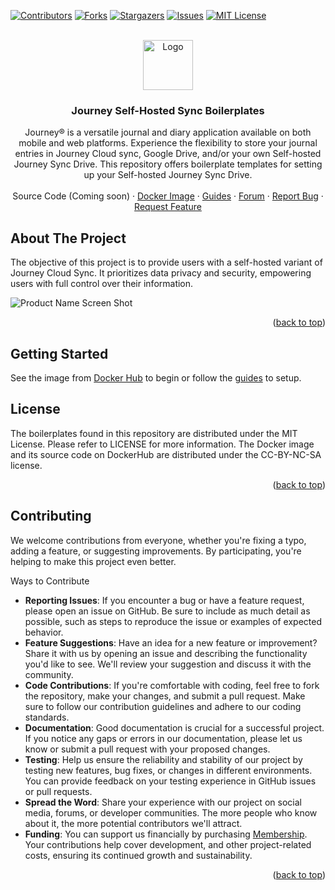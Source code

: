 <a name="readme-top"></a>
[![Contributors][contributors-shield]][contributors-url]
[![Forks][forks-shield]][forks-url]
[![Stargazers][stars-shield]][stars-url]
[![Issues][issues-shield]][issues-url]
[![MIT License][license-shield]][license-url]

<!-- PROJECT LOGO -->
<br />
<div align="center">
  <a href="https://github.com/Journey-Cloud/self-hosted-boilerplate">
    <img src="https://journey-cloud.github.io/self-hosted-boilerplate/images/drive2.svg" alt="Logo" width="80" height="80">
  </a>

<h3 align="center">Journey Self-Hosted Sync Boilerplates</h3>

  <p align="center">
    Journey® is a versatile journal and diary application available on both mobile and web platforms. Experience the flexibility to store your journal entries in Journey Cloud sync, Google Drive, and/or your own Self-hosted Journey Sync Drive. This repository offers boilerplate templates for setting up your Self-hosted Journey Sync Drive.
    <br />
    <br />
    Source Code (Coming soon)
    ·
    <a href="https://hub.docker.com/r/journeycloud/journey-sync-self-hosted">Docker Image</a>
    ·
    <a href="https://journey-cloud.github.io/self-hosted-boilerplate">Guides</a>
    ·
    <a href="https://forum.journey.cloud/t/self-hosted">Forum</a>
    ·
    <a href="https://github.com/Journey-Cloud/self-hosted-boilerplate/issues">Report Bug</a>
    ·
    <a href="https://github.com/Journey-Cloud/self-hosted-boilerplate/issues">Request Feature</a>
  </p>
</div>

<!-- ABOUT THE PROJECT -->
## About The Project

The objective of this project is to provide users with a self-hosted variant of Journey Cloud Sync. It prioritizes data privacy and security, empowering users with full control over their information.

![Product Name Screen Shot](https://journey-cloud.github.io/self-hosted-boilerplate/images/posts/2024-04-30/docker-compose-digitalocean9.png)


<p align="right">(<a href="#readme-top">back to top</a>)</p>


<!-- GETTING STARTED -->
## Getting Started

See the image from [Docker Hub](https://hub.docker.com/r/journeycloud/journey-sync-self-hosted) to begin or follow the [guides](https://journey-cloud.github.io/self-hosted-boilerplate/) to setup.


<!-- LICENSE -->
## License

The boilerplates found in this repository are distributed under the MIT License. Please refer to LICENSE for more information. The Docker image and its source code on DockerHub are distributed under the CC-BY-NC-SA license.

<p align="right">(<a href="#readme-top">back to top</a>)</p>


## Contributing
We welcome contributions from everyone, whether you're fixing a typo, adding a feature, or suggesting improvements. By participating, you're helping to make this project even better.

Ways to Contribute
* **Reporting Issues**: If you encounter a bug or have a feature request, please open an issue on GitHub. Be sure to include as much detail as possible, such as steps to reproduce the issue or examples of expected behavior.
* **Feature Suggestions**: Have an idea for a new feature or improvement? Share it with us by opening an issue and describing the functionality you'd like to see. We'll review your suggestion and discuss it with the community.
* **Code Contributions**: If you're comfortable with coding, feel free to fork the repository, make your changes, and submit a pull request. Make sure to follow our contribution guidelines and adhere to our coding standards.
* **Documentation**: Good documentation is crucial for a successful project. If you notice any gaps or errors in our documentation, please let us know or submit a pull request with your proposed changes.
* **Testing**: Help us ensure the reliability and stability of our project by testing new features, bug fixes, or changes in different environments. You can provide feedback on your testing experience in GitHub issues or pull requests.
* **Spread the Word**: Share your experience with our project on social media, forums, or developer communities. The more people who know about it, the more potential contributors we'll attract.
* **Funding**: You can support us financially by purchasing [Membership](https://journey.cloud/membership). Your contributions help cover development, and other project-related costs, ensuring its continued growth and sustainability.

<p align="right">(<a href="#readme-top">back to top</a>)</p>

<!-- MARKDOWN LINKS & IMAGES -->
<!-- https://www.markdownguide.org/basic-syntax/#reference-style-links -->
[contributors-shield]: https://img.shields.io/github/contributors/Journey-Cloud/self-hosted-boilerplate.svg?style=for-the-badge
[contributors-url]: https://github.com/Journey-Cloud/self-hosted-boilerplate/graphs/contributors
[forks-shield]: https://img.shields.io/github/forks/Journey-Cloud/self-hosted-boilerplate.svg?style=for-the-badge
[forks-url]: https://github.com/Journey-Cloud/self-hosted-boilerplate/network/members
[stars-shield]: https://img.shields.io/github/stars/Journey-Cloud/self-hosted-boilerplate.svg?style=for-the-badge
[stars-url]: https://github.com/Journey-Cloud/self-hosted-boilerplate/stargazers
[issues-shield]: https://img.shields.io/github/issues/Journey-Cloud/self-hosted-boilerplate.svg?style=for-the-badge
[issues-url]: https://github.com/Journey-Cloud/self-hosted-boilerplate/issues
[license-shield]: https://img.shields.io/github/license/Journey-Cloud/self-hosted-boilerplate.svg?style=for-the-badge
[license-url]: https://github.com/Journey-Cloud/self-hosted-boilerplate/blob/main/LICENSE
[product-screenshot]: images/screenshot.png

[Node-logo]: https://img.shields.io/badge/node.js-333333?style=for-the-badge&logo=nodedotjs&logoColor=5fa04e
[Node-url]: https://nodejs.org/en
[Express-logo]: https://img.shields.io/badge/express-eeeeee?style=for-the-badge&logo=express&logoColor=4a4a4a
[Express-url]: https://expressjs.com/
[MongoDB-logo]: https://img.shields.io/static/v1?style=for-the-badge&message=MongoDB&color=47A248&logo=MongoDB&logoColor=FFFFFF&label=
[MongoDB-url]: https://www.mongodb.com/
[ElasticSearch-logo]: https://img.shields.io/badge/Elastic-FFFFFF?style=for-the-badge&color=005571&logo=Elastic&logoColor=FFFFFF
[ElasticSearch-url]: https://www.elastic.co/
[RabbitMQ-logo]: https://img.shields.io/static/v1?style=for-the-badge&message=RabbitMQ&color=FF6600&logo=RabbitMQ&logoColor=FFFFFF&label=
[RabbitMQ-url]: https://www.rabbitmq.com/
